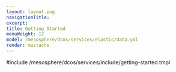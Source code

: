 ```yaml
---
layout: layout.pug
navigationTitle:
excerpt:
title: Getting Started
menuWeight: 12
model: /mesosphere/dcos/services/elastic/data.yml
render: mustache
---
```


#include /mesosphere/dcos/services/include/getting-started.tmpl
